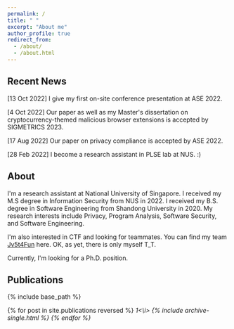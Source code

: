 ```yaml
---
permalink: /
title: " "
excerpt: "About me"
author_profile: true
redirect_from: 
  - /about/
  - /about.html
---
```



## Recent News
[13 Oct 2022] I give my first on-site conference presentation at ASE 2022.

[4 Oct 2022] Our paper as well as my Master's dissertation on cryptocurrency-themed malicious browser extensions is accepted by SIGMETRICS 2023.

[17 Aug 2022] Our paper on privacy compliance is accepted by ASE 2022.

[28 Feb 2022] I become a research assistant in PLSE lab at NUS. :)

## About
I'm a research assistant at National University of Singapore. I received my M.S degree in Information Security from NUS in 2022. I received my B.S. degree in Software Engineering from Shandong University in 2020. My research interests include Privacy, Program Analysis, Software Security, and Software Engineering.

I'm also interested in CTF and looking for teammates. You can find my team [Jv5t4Fun](https://ctftime.org/team/164352) here. OK, as yet, there is only myself T_T.

Currently, I'm looking for a Ph.D. position. 

## Publications
{% include base_path %}

{% for post in site.publications reversed %}
<i>1<\i>
  {% include archive-single.html %}
{% endfor %}


